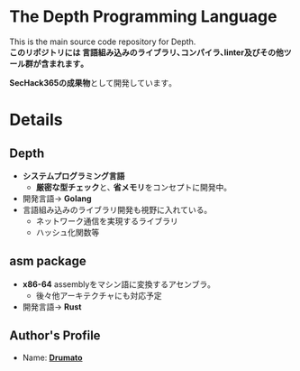 # The Depth Programming Language

This is the main source code repository for Depth.  
**このリポジトリには 言語組み込みのライブラリ､コンパイラ､linter及びその他ツール群が含まれます｡**

**SecHack365の成果物**として開発しています｡

# Details

## Depth

- **システムプログラミング言語**
  - **厳密な型チェック**と､ **省メモリ**をコンセプトに開発中｡
- 開発言語→ **Golang**
- 言語組み込みのライブラリ開発も視野に入れている｡  
  - ネットワーク通信を実現するライブラリ
  - ハッシュ化関数等

## asm package

- **x86-64** assemblyをマシン語に変換するアセンブラ｡
  - 後々他アーキテクチャにも対応予定
- 開発言語→ **Rust**


## Author's Profile

- Name: **[Drumato](https://gihub.com/drumato/)**


